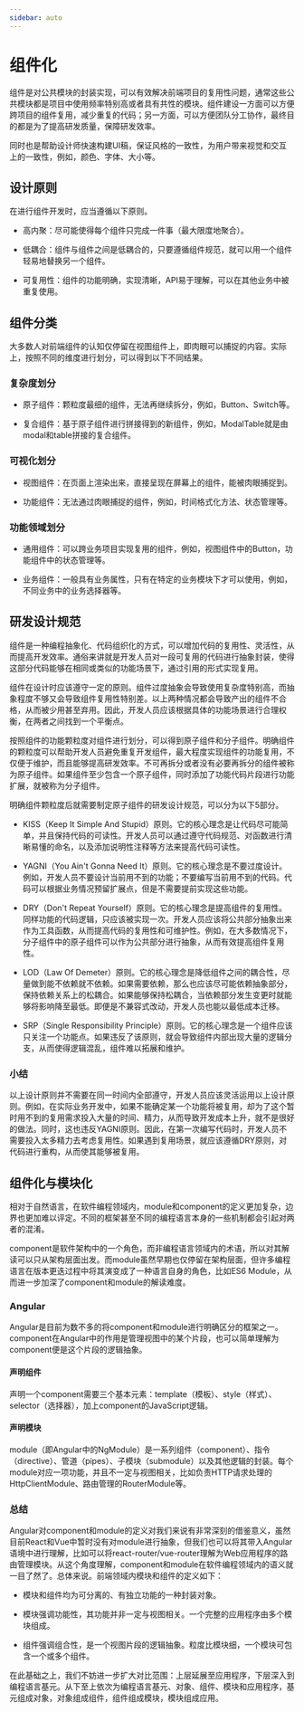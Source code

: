 ```yaml
---
sidebar: auto
---
```

# 组件化

组件是对公共模块的封装实现，可以有效解决前端项目的复用性问题，通常这些公共模块都是项目中使用频率特别高或者具有共性的模块。组件建设一方面可以方便跨项目的组件复用，减少重复的代码；另一方面，可以方便团队分工协作，最终目的都是为了提高研发质量，保障研发效率。

同时也是帮助设计师快速构建UI稿，保证风格的一致性，为用户带来视觉和交互上的一致性，例如，颜色、字体、大小等。

## 设计原则

在进行组件开发时，应当遵循以下原则。

* 高内聚：尽可能使得每个组件只完成一件事（最大限度地聚合）。

* 低耦合：组件与组件之间是低耦合的，只要遵循组件规范，就可以用一个组件轻易地替换另一个组件。

* 可复用性：组件的功能明确，实现清晰，API易于理解，可以在其他业务中被重复使用。

## 组件分类

大多数人对前端组件的认知仅停留在视图组件上，即肉眼可以捕捉的内容。实际上，按照不同的维度进行划分，可以得到以下不同结果。

### 复杂度划分

* 原子组件：颗粒度最细的组件，无法再继续拆分，例如，Button、Switch等。

* 复合组件：基于原子组件进行拼接得到的新组件，例如，ModalTable就是由modal和table拼接的复合组件。

### 可视化划分

* 视图组件：在页面上渲染出来，直接呈现在屏幕上的组件，能被肉眼捕捉到。

* 功能组件：无法通过肉眼捕捉的组件，例如，时间格式化方法、状态管理等。

### 功能领域划分

* 通用组件：可以跨业务项目实现复用的组件，例如，视图组件中的Button，功能组件中的状态管理等。

* 业务组件：一般具有业务属性，只有在特定的业务模块下才可以使用，例如，不同业务中的业务选择器等。

## 研发设计规范

组件是一种编程抽象化、代码组织化的方式，可以增加代码的复用性、灵活性，从而提高开发效率。通俗来讲就是开发人员对一段可复用的代码进行抽象封装，使得这部分代码能够在相同或类似的功能场景下，通过引用的形式实现复用。

组件在设计时应该遵守一定的原则。组件过度抽象会导致使用复杂度特别高，而抽象程度不够又会导致组件复用性特别差。以上两种情况都会导致产出的组件不合格，从而被少用甚至弃用。因此，开发人员应该根据具体的功能场景进行合理权衡，在两者之间找到一个平衡点。

按照组件的功能颗粒度对组件进行划分，可以得到原子组件和分子组件。明确组件的颗粒度可以帮助开发人员避免重复开发组件，最大程度实现组件的功能复用，不仅便于维护，而且能够提高研发效率。不可再拆分或者没有必要再拆分的组件被称为原子组件。如果组件至少包含一个原子组件，同时添加了功能代码片段进行功能扩展，就被称为分子组件。

明确组件颗粒度后就需要制定原子组件的研发设计规范，可以分为以下5部分。

* KISS（Keep It Simple And Stupid）原则。它的核心理念是让代码尽可能简单，并且保持代码的可读性。开发人员可以通过遵守代码规范、对函数进行清晰易懂的命名，以及添加说明性注释等方法来提高代码可读性。

* YAGNI（You Ain't Gonna Need It）原则。它的核心理念是不要过度设计。例如，开发人员不要设计当前用不到的功能；不要编写当前用不到的代码。代码可以根据业务情况预留扩展点，但是不需要提前实现这些功能。

* DRY（Don't Repeat Yourself）原则。它的核心理念是提高组件的复用性。同样功能的代码逻辑，只应该被实现一次。开发人员应该将公共部分抽象出来作为工具函数，从而提高代码的复用性和可维护性。例如，在大多数情况下，分子组件中的原子组件可以作为公共部分进行抽象，从而有效提高组件复用性。

* LOD（Law Of Demeter）原则。它的核心理念是降低组件之间的耦合性，尽量做到能不依赖就不依赖。如果需要依赖，那么也应该尽可能依赖抽象部分，保持依赖关系上的松耦合。如果能够保持松耦合，当依赖部分发生变更时就能够将影响降至最低。即便是不兼容式改动，开发人员也能以最低成本迁移。

* SRP（Single Responsibility Principle）原则。它的核心理念是一个组件应该只关注一个功能点。如果违反了该原则，就会导致组件内部出现大量的逻辑分支，从而使得逻辑混乱，组件难以拓展和维护。

### 小结

以上设计原则并不需要在同一时间内全部遵守，开发人员应该灵活运用以上设计原则。例如，在实际业务开发中，如果不能确定某一个功能将被复用，却为了这个暂时用不到的复用需求投入大量的时间、精力，从而导致开发成本上升，就不是很好的做法。同时，这也违反YAGNI原则。因此，在第一次编写代码时，开发人员不需要投入太多精力去考虑复用性。如果遇到复用场景，就应该遵循DRY原则，对代码进行重构，从而使其能够被复用。

## 组件化与模块化

相对于自然语言，在软件编程领域内，module和component的定义更加复杂，边界也更加难以评定。不同的框架甚至不同的编程语言本身的一些机制都会引起对两者的混淆。

component是软件架构中的一个角色，而非编程语言领域内的术语，所以对其解读可以只从架构层面出发。而module虽然早期也仅停留在架构层面，但许多编程语言在版本更迭过程中将其演变成了一种语言自身的角色，比如ES6 Module，从而进一步加深了component和module的解读难度。

### Angular

Angular是目前为数不多的将component和module进行明确区分的框架之一。component在Angular中的作用是管理视图中的某个片段，也可以简单理解为component便是这个片段的逻辑抽象。

#### 声明组件

声明一个component需要三个基本元素：template（模板）、style（样式）、selector（选择器），加上component的JavaScript逻辑。

#### 声明模块

module（即Angular中的NgModule）是一系列组件（component）、指令（directive）、管道（pipes）、子模块（submodule）以及其他逻辑的封装。每个module对应一项功能，并且不一定与视图相关，比如负责HTTP请求处理的HttpClientModule、路由管理的RouterModule等。

### 总结

Angular对component和module的定义对我们来说有非常深刻的借鉴意义，虽然目前React和Vue中暂时没有对module进行抽象，但我们也可以将其带入Angular语境中进行理解，比如可以将react-router/vue-router理解为Web应用程序的路由管理模块。从这个角度理解，component和module在软件编程领域内的语义就一目了然了。总体来说。前端领域内模块和组件的定义如下：

* 模块和组件均为可分离的、有独立功能的一种封装对象。

* 模块强调功能性，其功能并非一定与视图相关。一个完整的应用程序由多个模块组成。

* 组件强调组合性，是一个视图片段的逻辑抽象。粒度比模块细，一个模块可包含一个或多个组件。

在此基础之上，我们不妨进一步扩大对比范围：上层延展至应用程序，下层深入到编程语言基元。从下至上依次为编程语言基元、对象、组件、模块和应用程序，基元组成对象，对象组成组件，组件组成模块，模块组成应用。






